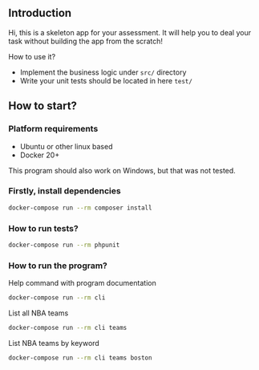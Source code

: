 
## Introduction

Hi, this is a skeleton app for your assessment. It will help you to deal your task without building the app from the scratch!

How to use it?
* Implement the business logic under `src/` directory
* Write your unit tests should be located in here `test/`

## How to start?

### Platform requirements
* Ubuntu or other linux based
* Docker 20+
            
This program should also work on Windows, but that was not tested.

### Firstly, install dependencies
```bash
docker-compose run --rm composer install
```

### How to run tests?
```bash
docker-compose run --rm phpunit
```

### How to run the program?

Help command with program documentation
```bash
docker-compose run --rm cli
```

List all NBA teams
```bash
docker-compose run --rm cli teams
```

List NBA teams by keyword
```bash
docker-compose run --rm cli teams boston
```
